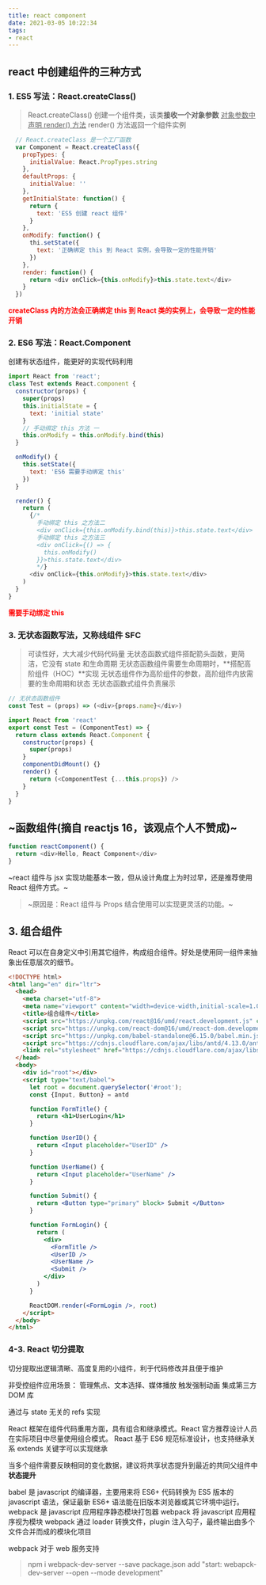 ```yaml
---
title: react component
date: 2021-03-05 10:22:34
tags:
- react
---
```


##  react 中创建组件的三种方式
### 1.  ES5 写法：React.createClass()
> React.createClass() 创建一个组件类，该类**接收一个对象参数**
  <u>对象参数中声明 render() 方法</u>
  render() 方法返回一个组件实例

```javascript
  // React.createClass 是一个工厂函数
  var Component = React.createClass({
    propTypes: {
      initialValue: React.PropTypes.string
    },
    defaultProps: {
      initialValue: ''
    },
    getInitialState: function() {
      return {
        text: 'ES5 创建 react 组件'
      }
    },
    onModify: function() {
      thi.setState({
        text: '正确绑定 this 到 React 实例，会导致一定的性能开销'
      })
    },
    render: function() {
      return <div onClick={this.onModify}>this.state.text</div>
    }
  })
```
<font color="red">**createClass 内的方法会正确绑定 this 到 React 类的实例上，会导致一定的性能开销**</font>

<!--more-->
### 2.  ES6 写法：React.Component
创建有状态组件，能更好的实现代码利用

```javascript
import React from 'react';
class Test extends React.component {
  constructor(props) {
    super(props)
    this.initialState = {
      text: 'initial state'
    }
    // 手动绑定 this 方法 一
    this.onModify = this.onModify.bind(this)
  }

  onModify() {
    this.setState({
      text: 'ES6 需要手动绑定 this'
    })
  }

  render() {
    return (
      {/*
        手动绑定 this 之方法二
        <div onClick={this.onModify.bind(this)}>this.state.text</div>
        手动绑定 this 之方法三
        <div onClick={() => {
          this.onModify()
        }}>this.state.text</div>
        */}
      <div onClick={this.onModify}>this.state.text</div>
    )
  }
}
```
<font color="red">**需要手动绑定 this**</font>

### 3.  无状态函数写法，又称线组件 SFC
> 可读性好，大大减少代码代码量
  无状态函数式组件搭配箭头函数，更简洁，它没有 state 和生命周期
  无状态函数组件需要生命周期时，**搭配高阶组件（HOC）**实现
  无状态组件作为高阶组件的参数，高阶组件内放需要的生命周期和状态
  无状态函数式组件负责展示

```javascript
// 无状态函数组件
const Test = (props) => (<div>{props.name}</div>)

import React from 'react'
export const Test = (ComponentTest) => {
  return class extends React.Component {
    constructor(props) {
      super(props)
    }
    componentDidMount() {}
    render() {
      return (<ComponentTest {...this.props}) />
    }
  }
}
```

## ~函数组件(摘自 reactjs 16，该观点个人不赞成)~
```javascript
function reactComponent() {
  return <div>Hello, React Component</div>
}
```
~react 组件与 jsx 实现功能基本一致，但从设计角度上为时过早，还是推荐使用 React 组件方式。~
> ~原因是：React 组件与 Props 结合使用可以实现更灵活的功能。~

## 3. 组合组件
React 可以在自身定义中引用其它组件，构成组合组件。好处是使用同一组件来抽象出任意层次的细节。
```html
<!DOCTYPE html>
<html lang="en" dir="ltr">
  <head>
    <meta charset="utf-8">
    <meta name="viewport" content="width=device-width,initial-scale=1.0,user-scalable=no,shrink-to-fix=no" />
    <title>组合组件</title>
    <script src="https://unpkg.com/react@16/umd/react.development.js" charset="utf-8"></script>
    <script src="https://unpkg.com/react-dom@16/umd/react-dom.development.js"></script>
    <script src="https://unpkg.com/babel-standalone@6.15.0/babel.min.js" charset="utf-8"></script>
    <script src="https://cdnjs.cloudflare.com/ajax/libs/antd/4.13.0/antd.js" charset="utf-8"></script>
    <link rel="stylesheet" href="https://cdnjs.cloudflare.com/ajax/libs/antd/4.13.0/antd.css">
  </head>
  <body>
    <div id="root"></div>
    <script type="text/babel">
      let root = document.querySelector('#root');
      const {Input, Button} = antd

      function FormTitle() {
        return <h1>UserLogin</h1>
      }

      function UserID() {
        return <Input placeholder="UserID" />
      }

      function UserName() {
        return <Input placeholder="UserName" />
      }

      function Submit() {
        return <Button type="primary" block> Submit </Button>
      }

      function FormLogin() {
        return (
          <div>
            <FormTitle />
            <UserID />
            <UserName />
            <Submit />
          </div>
        )
      }

      ReactDOM.render(<FormLogin />, root)
    </script>
  </body>
</html>
```

### 4-3.  React 切分提取
切分提取出逻辑清晰、高度复用的小组件，利于代码修改并且便于维护

非受控组件应用场景：
管理焦点、文本选择、媒体播放
触发强制动画
集成第三方 DOM 库

通过与 state 无关的 refs 实现

React 框架在组件代码重用方面，具有组合和继承模式。React 官方推荐设计人员在实际项目中尽量使用组合模式。
React 基于 ES6 规范标准设计，也支持继承关系 extends 关键字可以实现继承

当多个组件需要反映相同的变化数据，建议将共享状态提升到最近的共同父组件中 **状态提升**

babel 是 javascript 的编译器，主要用来将 ES6+ 代码转换为 ES5 版本的 javascript 语法，保证最新 ES6+ 语法能在旧版本浏览器或其它环境中运行。
webpack 是 javascript 应用程序静态模块打包器
webpack 将 javascript 应用程序视为模块
webpack 通过 loader 转换文件，plugin 注入勾子，最终输出由多个文件合并而成的模块化项目

webpack 对于 web 服务支持
> npm i webpack-dev-server --save
package.json add "start: webapck-dev-server --open --mode development"
